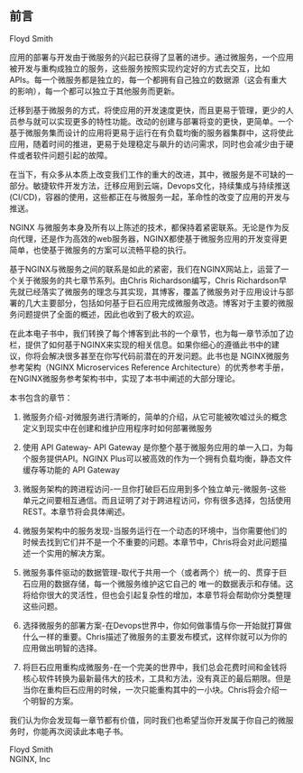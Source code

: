 ## 前言
Floyd Smith

应用的部署与开发由于微服务的兴起已获得了显著的进步。通过微服务，一个应用被开发与重构成独立的服务，这些服务按照实现约定好的方式去交互，比如APIs。每一个微服务都是独立的，每一个都拥有自己独立的数据源（这会有重大的影响），每一个都可以独立于其他服务而更新。

迁移到基于微服务的方式，将使应用的开发速度更快，而且更易于管理，更少的人员参与就可以实现更多的特性功能。改动的创建与部署将变的更快，更简单。一个基于微服务集而设计的应用将更易于运行在有负载均衡的服务器集群中，这将使此应用，随着时间的推进，更易于处理稳定与飙升的访问需求，同时也会减少由于硬件或者软件问题引起的故障。

在当下，有众多从本质上改变我们工作的重大的改进，其中，微服务是不可缺的一部分。敏捷软件开发方法，迁移应用到云端，Devops文化，持续集成与持续推送(CI/CD)，容器的使用，这些都正在与微服务一起，革命性的改变了应用的开发与推送。

NGINX 与微服务本身及所有以上陈述的技术，都保持着紧密联系。无论是作为反向代理，还是作为高效的web服务器，NGINX都使基于微服务应用的开发变得更简单，也使基于微服务的方案可以流畅平稳的执行。

基于NGINX与微服务之间的联系是如此的紧密，我们在NGINX网站上，运营了一个关于微服务的共七章节系列。由Chris Richardson编写，Chris Richardson早先就已经落实了微服务的理念与其实现，其博客，覆盖了微服务对于应用设计与部署的几大主要部分，包括如何基于巨石应用完成微服务改造。博客对于主要的微服务问题提供了全面的概述，因此也收到了极大的欢迎。

在此本电子书中，我们转换了每个博客到此书的一个章节，也为每一章节添加了边栏，提供了如何基于NGINX来实现的相关信息。如果你细心的遵循此书中的建议，你将会解决很多甚至在你写代码前潜在的开发问题。此书也是 NGINX微服务参考架构（NGINX Microservices Reference Architecture）的优秀参考手册，在NGINX微服务参考架构书中，实现了本书中阐述的大部分理论。

本书包含的章节：
1. 微服务介绍-对微服务进行清晰的，简单的介绍，从它可能被吹嘘过头的概念定义到现实中在创建和维护应用程序时如何部署微服务

2. 使用 API Gateway- API Gateway 是你整个基于微服务应用的单一入口，为每个服务提供API。NGINX Plus可以被高效的作为一个拥有负载均衡，静态文件缓存等功能的 API Gateway

3. 微服务架构的跨进程访问-一旦你打破巨石应用到多个独立单元-微服务-这些单元之间要相互通信。而且证明了对于跨进程访问，你有很多选择，包括使用REST。本章节将会具体阐述。

4. 微服务架构中的服务发现-当服务运行在一个动态的环境中，当你需要他们的时候去找到它们并不是一个不重要的问题。本章节中，Chris将会对此问题描述一个实用的解决方案。

5. 微服务事件驱动的数据管理-取代于共用一个（或者两个）统一的、贯穿于巨石应用的数据存储，每一个微服务维护这它自己的 唯一的数据表示和存储。这将给你很大的灵活性，但也会引起复杂性的增加，本章节将会帮助你分类整理这些问题。

6. 选择微服务的部署方案-在Devops世界中，你如何做事情与你一开始就打算做什么一样的重要。Chris描述了微服务的主要发布模式，这样你就可以为你的应用做出明智的选择。

7. 将巨石应用重构成微服务-在一个完美的世界中，我们总会花费时间和金钱将核心软件转换为最新最伟大的技术，工具和方法，没有真正的最后期限。但是当你在重构巨石应用的时候，一次只能重构其中的一小块。Chris将会介绍一个明智的方案。

我们认为你会发现每一章节都有价值，同时我们也希望当你开发属于你自己的微服务时，你能再次阅读此本电子书。


Floyd Smith  
NGINX, Inc
